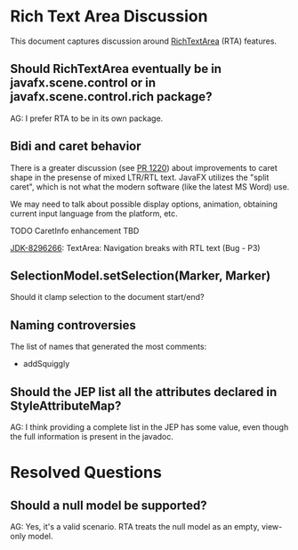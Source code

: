 # Rich Text Area Discussion

This document captures discussion around [RichTextArea](RichTextArea.md) (RTA) features.




## Should RichTextArea eventually be in javafx.scene.control or in javafx.scene.control.rich package?

AG: I prefer RTA to be in its own package.


## Bidi and caret behavior

There is a greater discussion (see [PR 1220](https://github.com/openjdk/jfx/pull/1220#issuecomment-1770459622)) about improvements to caret shape in the presense of mixed LTR/RTL text.  JavaFX utilizes the "split caret", which is not what the modern software
(like the latest MS Word) use.

We may need to talk about possible display options, animation, obtaining current input language from the platform, etc.

TODO CaretInfo enhancement TBD

[JDK-8296266](https://bugs.openjdk.org/browse/JDK-8296266): TextArea: Navigation breaks with RTL text (Bug - P3)


## SelectionModel.setSelection(Marker, Marker)

Should it clamp selection to the document start/end?



## Naming controversies

The list of names that generated the most comments:

- addSquiggly



## Should the JEP list all the attributes declared in StyleAttributeMap?

AG: I think providing a complete list in the JEP has some value, even though the full information is present 
in the javadoc.




# Resolved Questions

## Should a null model be supported?

AG: Yes, it's a valid scenario.  RTA treats the null model as an empty, view-only model.

